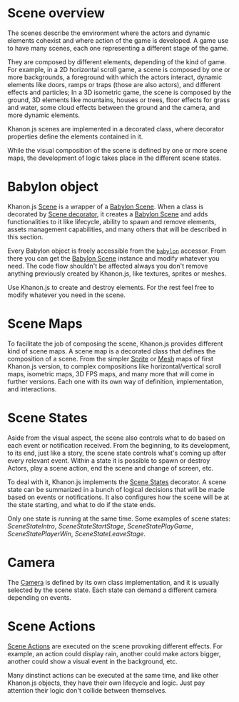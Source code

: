 # Scene overview
The scenes describe the environment where the actors and dynamic elements cohexist and where action of the game is developed. A game use to have many scenes, each one representing a different stage of the game.

They are composed by different elements, depending of the kind of game. For example, in a 2D horizontal scroll game, a scene is composed by one or more backgrounds, a foreground with which the actors interact, dynamic elements like doors, ramps or traps (those are also actors), and different effects and particles; In a 3D isometric game, the scene is composed by the ground, 3D elements like mountains, houses or trees, floor effects for grass and water, some cloud effects between the ground and the camera, and more dynamic elements.

Khanon.js scenes are implemented in a decorated class, where decorator properties define the elements contained in it.

While the visual composition of the scene is defined by one or more scene maps, the development of logic takes place in the different scene states.

# Babylon object
Khanon.js [Scene](https://khanonjs.com/api-docs/modules/decorators_scene.html) is a wrapper of a [Babylon Scene](https://doc.babylonjs.com/typedoc/classes/BABYLON.Scene). When a class is decorated by [Scene decorator](https://khanonjs.com/api-docs/functions/decorators_scene.Scene.html), it creates a [Babylon Scene](https://doc.babylonjs.com/typedoc/classes/BABYLON.Scene) and adds functionalities to it like lifecycle, ability to spawn and remove elements, assets management capabilities, and many others that will be described in this section.

Every Babylon object is freely accessible from the [`babylon`](https://khanonjs.com/api-docs/classes/decorators_scene.SceneInterface.html#babylon) accessor. From there you can get the [Babylon Scene](https://doc.babylonjs.com/typedoc/classes/BABYLON.Scene) instance and modify whatever you need. The code flow shouldn't be affected always you don't remove anything previously created by Khanon.js, like textures, sprites or meshes.

Use Khanon.js to create and destroy elements. For the rest feel free to modify whatever you need in the scene.

# Scene Maps
To facilitate the job of composing the scene, Khanon.js provides different kind of scene maps. A scene map is a decorated class that defines the composition of a scene. From the simpler [Sprite](https://khanonjs.com/api-docs/modules/decorators_sprite_map.html) or [Mesh](https://khanonjs.com/api-docs/modules/decorators_mesh_map.html) maps of first Khanon.js version, to complex compositions like horizontal/vertical scroll maps, isometric maps, 3D FPS maps, and many more that will come in further versions. Each one with its own way of definition, implementation, and interactions.

# Scene States
Aside from the visual aspect, the scene also controls what to do based on each event or notification received. From the beginning, to its development, to its end, just like a story, the scene state controls what's coming up after every relevant event. Within a state it is possible to spawn or destroy Actors, play a scene action, end the scene and change of screen, etc.

To deal with it, Khanon.js implements the [Scene States](https://khanonjs.com/api-docs/modules/decorators_scene_scene_state.html) decorator. A scene state can be summarized in a bunch of logical decisions that will be made based on events or notifications. It also configures how the scene will be at the state starting, and what to do if the state ends.

Only one state is running at the same time. Some examples of scene states: *SceneStateIntro*, *SceneStateStartStage*, *SceneStatePlayGame*, *SceneStatePlayerWin*, *SceneStateLeaveStage*.

# Camera
The [Camera](https://khanonjs.com/api-docs/modules/decorators_camera.html) is defined by its own class implementation, and it is usually selected by the scene state. Each state can demand a different camera depending on events.

# Scene Actions
[Scene Actions](https://khanonjs.com/api-docs/modules/decorators_scene_scene_action.html) are executed on the scene provoking different effects. For example, an action could display rain, another could make actors bigger, another could show a visual event in the background, etc.

Many dinstinct actions can be executed at the same time, and like other Khanon.js objects, they have their own lifecycle and logic. Just pay attention their logic don't collide between themselves.
